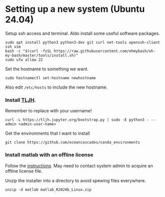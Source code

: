 # Setting up a new system (Ubuntu 24.04)

Setup ssh access and terminal. Aldo install some useful software packages. 

```
sudo apt install python3 python3-dev git curl net-tools openssh-client ssh vim
bash -c "$(curl -fsSL https://raw.githubusercontent.com/ohmybash/oh-my-bash/master/tools/install.sh)"
sudo ufw allow 22
```

Set the hostname to something we want.

```
sudo hostnamectl set-hostname newhostname
```

Also edit `/etc/hosts` to include the new hostname.

### Install [TLJH](https://tljh.jupyter.org/en/latest/install/custom-server.html).

Remember to replace with your username!

```
curl -L https://tljh.jupyter.org/bootstrap.py | sudo -E python3 - --admin <admin-user-name>
```

Get the environments that I want to install

```
git clone https://github.com/oceancascades/conda_environments
```

### Install matlab with an offline license

Follow the [instructions](https://www.mathworks.com/help/install/ug/install-using-a-file-installation-key.html). May need to contact system admin to acquire an offline license file. 

Unzip the installer into a directory to avoid spewing files everywhere. 
```
unzip -d matlab matlab_R2024b_Linux.zip
```
